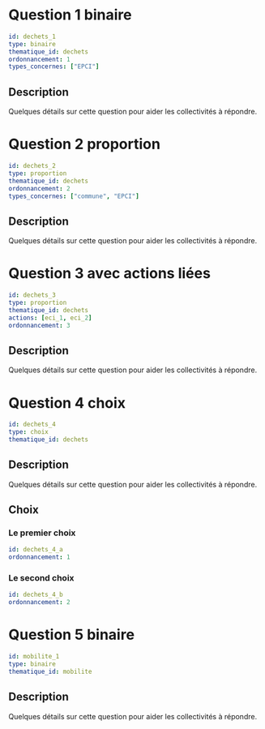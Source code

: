 # Question 1 binaire
```yaml
id: dechets_1
type: binaire
thematique_id: dechets
ordonnancement: 1
types_concernes: ["EPCI"]
```
## Description
Quelques détails sur cette question pour aider les collectivités à répondre.

# Question 2 proportion
```yaml
id: dechets_2
type: proportion
thematique_id: dechets
ordonnancement: 2
types_concernes: ["commune", "EPCI"]
```
## Description
Quelques détails sur cette question pour aider les collectivités à répondre.

# Question 3 avec actions liées 
```yaml
id: dechets_3
type: proportion
thematique_id: dechets
actions: [eci_1, eci_2]
ordonnancement: 3
```
## Description
Quelques détails sur cette question pour aider les collectivités à répondre.

# Question 4 choix 
```yaml
id: dechets_4
type: choix
thematique_id: dechets
```
## Description
Quelques détails sur cette question pour aider les collectivités à répondre.

## Choix 
### Le premier choix

```yaml
id: dechets_4_a
ordonnancement: 1
```

### Le second choix 

```yaml
id: dechets_4_b
ordonnancement: 2
```

# Question 5 binaire 
```yaml
id: mobilite_1
type: binaire
thematique_id: mobilite
```
## Description
Quelques détails sur cette question pour aider les collectivités à répondre.

